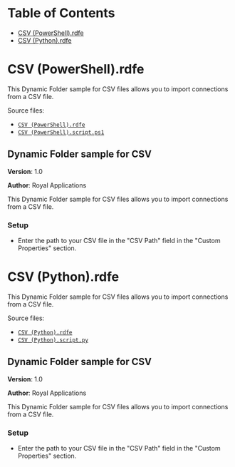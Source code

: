 # Table of Contents

- [CSV (PowerShell).rdfe](#toc-CSV-PowerShell-rdfe)
- [CSV (Python).rdfe](#toc-CSV-Python-rdfe)

# <a name="toc-CSV-PowerShell-rdfe"></a> CSV (PowerShell).rdfe

This Dynamic Folder sample for CSV files allows you to import connections from a CSV file.

Source files:

- [`CSV (PowerShell).rdfe`](./CSV%20%28PowerShell%29.rdfe)
- [`CSV (PowerShell).script.ps1`](./CSV%20%28PowerShell%29.script.ps1)

## **Dynamic Folder sample for CSV**

**Version**: 1.0

**Author**: Royal Applications

This Dynamic Folder sample for CSV files allows you to import connections from a CSV file.

### **Setup**

- Enter the path to your CSV file in the "CSV Path" field in the "Custom Properties" section.

# <a name="toc-CSV-Python-rdfe"></a> CSV (Python).rdfe

This Dynamic Folder sample for CSV files allows you to import connections from a CSV file.

Source files:

- [`CSV (Python).rdfe`](./CSV%20%28Python%29.rdfe)
- [`CSV (Python).script.py`](./CSV%20%28Python%29.script.py)

## **Dynamic Folder sample for CSV**

**Version**: 1.0

**Author**: Royal Applications

This Dynamic Folder sample for CSV files allows you to import connections from a CSV file.

### **Setup**

- Enter the path to your CSV file in the "CSV Path" field in the "Custom Properties" section.

